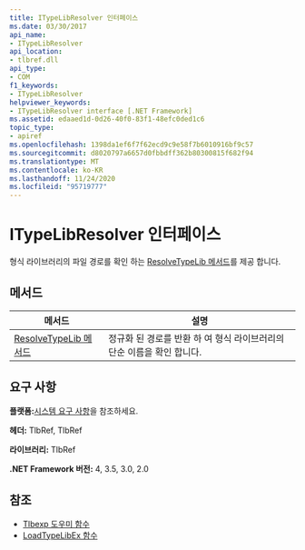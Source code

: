 ```yaml
---
title: ITypeLibResolver 인터페이스
ms.date: 03/30/2017
api_name:
- ITypeLibResolver
api_location:
- tlbref.dll
api_type:
- COM
f1_keywords:
- ITypeLibResolver
helpviewer_keywords:
- ITypeLibResolver interface [.NET Framework]
ms.assetid: edaaed1d-0d26-40f0-83f1-48efc0ded1c6
topic_type:
- apiref
ms.openlocfilehash: 1398da1ef6f7f62ecd9c9e58f7b6010916bf9c57
ms.sourcegitcommit: d8020797a6657d0fbbdff362b80300815f682f94
ms.translationtype: MT
ms.contentlocale: ko-KR
ms.lasthandoff: 11/24/2020
ms.locfileid: "95719777"
---
```

# <a name="itypelibresolver-interface"></a>ITypeLibResolver 인터페이스

형식 라이브러리의 파일 경로를 확인 하는 [ResolveTypeLib 메서드](resolvetypelib-method.md)를 제공 합니다.  
  
## <a name="methods"></a>메서드  
  
|메서드|설명|  
|------------|-----------------|  
|[ResolveTypeLib 메서드](resolvetypelib-method.md)|정규화 된 경로를 반환 하 여 형식 라이브러리의 단순 이름을 확인 합니다.|  
  
## <a name="requirements"></a>요구 사항  

 **플랫폼:**[시스템 요구 사항](../../get-started/system-requirements.md)을 참조하세요.  
  
 **헤더:** TlbRef, TlbRef  
  
 **라이브러리:** TlbRef  
  
 **.NET Framework 버전:** 4, 3.5, 3.0, 2.0  
  
## <a name="see-also"></a>참조

- [Tlbexp 도우미 함수](index.md)
- [LoadTypeLibEx 함수](/previous-versions/windows/desktop/api/oleauto/nf-oleauto-loadtypelibex)
